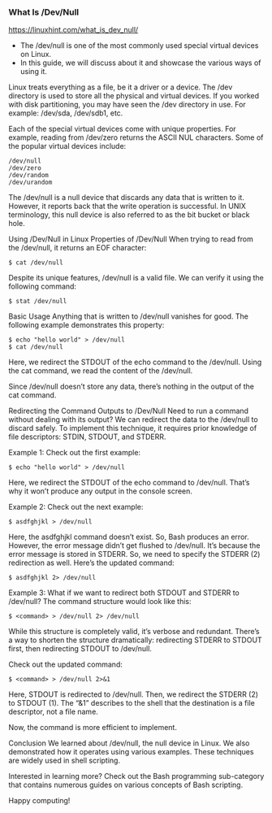 ### What Is /Dev/Null
https://linuxhint.com/what_is_dev_null/

- The /dev/null is one of the most commonly used special virtual devices on Linux. 
- In this guide, we will discuss about it and showcase the various ways of using it.

Linux treats everything as a file, be it a driver or a device. The /dev directory is used to store all the physical and virtual devices. If you worked with disk partitioning, you may have seen the /dev directory in use. For example: /dev/sda, /dev/sdb1, etc.

Each of the special virtual devices come with unique properties. For example, reading from /dev/zero returns the ASCII NUL characters. Some of the popular virtual devices include:
``` 
/dev/null
/dev/zero
/dev/random
/dev/urandom
``` 
The /dev/null is a null device that discards any data that is written to it. However, it reports back that the write operation is successful. In UNIX terminology, this null device is also referred to as the bit bucket or black hole.

Using /Dev/Null in Linux
Properties of /Dev/Null
When trying to read from the /dev/null, it returns an EOF character:
``` 
$ cat /dev/null
``` 
Despite its unique features, /dev/null is a valid file. We can verify it using the following command:
``` 
$ stat /dev/null
``` 
Basic Usage
Anything that is written to /dev/null vanishes for good. The following example demonstrates this property:
``` 
$ echo "hello world" > /dev/null
$ cat /dev/null
``` 
Here, we redirect the STDOUT of the echo command to the /dev/null. Using the cat command, we read the content of the /dev/null.

Since /dev/null doesn’t store any data, there’s nothing in the output of the cat command.

Redirecting the Command Outputs to /Dev/Null
Need to run a command without dealing with its output? We can redirect the data to the /dev/null to discard safely. To implement this technique, it requires prior knowledge of file descriptors: STDIN, STDOUT, and STDERR.

Example 1:
Check out the first example:
``` 
$ echo "hello world" > /dev/null
``` 
Here, we redirect the STDOUT of the echo command to /dev/null. That’s why it won’t produce any output in the console screen.

Example 2:
Check out the next example:
``` 
$ asdfghjkl > /dev/null
``` 
Here, the asdfghjkl command doesn’t exist. So, Bash produces an error. However, the error message didn’t get flushed to /dev/null. It’s because the error message is stored in STDERR. So, we need to specify the STDERR (2) redirection as well. Here’s the updated command:
``` 
$ asdfghjkl 2> /dev/null
``` 
Example 3:
What if we want to redirect both STDOUT and STDERR to /dev/null? The command structure would look like this:
``` 
$ <command> > /dev/null 2> /dev/null
``` 
While this structure is completely valid, it’s verbose and redundant. There’s a way to shorten the structure dramatically: redirecting STDERR to STDOUT first, then redirecting STDOUT to /dev/null.

Check out the updated command:
``` 
$ <command> > /dev/null 2>&1
``` 
Here, STDOUT is redirected to /dev/null. Then, we redirect the STDERR (2) to STDOUT (1). The “&1” describes to the shell that the destination is a file descriptor, not a file name.

Now, the command is more efficient to implement.

Conclusion
We learned about /dev/null, the null device in Linux. We also demonstrated how it operates using various examples. These techniques are widely used in shell scripting.

Interested in learning more? Check out the Bash programming sub-category that contains numerous guides on various concepts of Bash scripting.

Happy computing!

